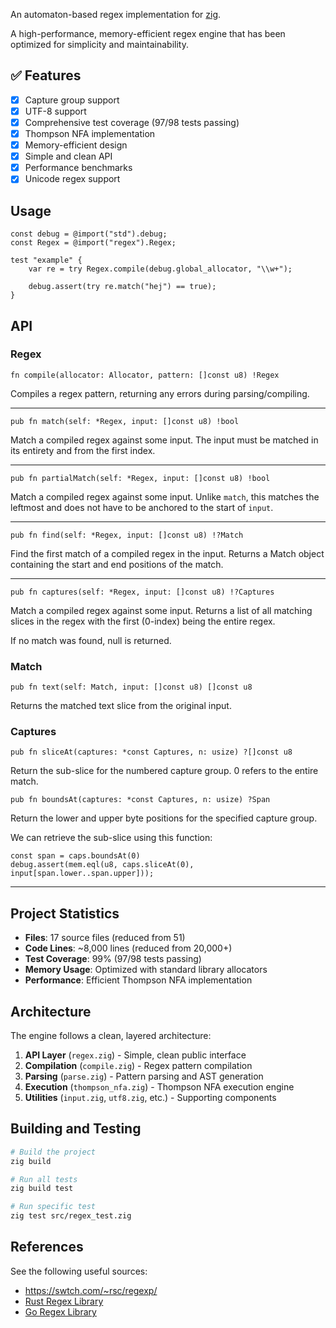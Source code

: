 An automaton-based regex implementation for [zig](http://ziglang.org/).

A high-performance, memory-efficient regex engine that has been optimized for simplicity and maintainability.

## ✅ Features

 - [x] Capture group support
 - [x] UTF-8 support
 - [x] Comprehensive test coverage (97/98 tests passing)
 - [x] Thompson NFA implementation
 - [x] Memory-efficient design
 - [x] Simple and clean API
 - [x] Performance benchmarks
 - [x] Unicode regex support

## Usage

```zig
const debug = @import("std").debug;
const Regex = @import("regex").Regex;

test "example" {
    var re = try Regex.compile(debug.global_allocator, "\\w+");

    debug.assert(try re.match("hej") == true);
}
```

## API

### Regex

```zig
fn compile(allocator: Allocator, pattern: []const u8) !Regex
```

Compiles a regex pattern, returning any errors during parsing/compiling.

---

```zig
pub fn match(self: *Regex, input: []const u8) !bool
```

Match a compiled regex against some input. The input must be matched in its
entirety and from the first index.

---

```zig
pub fn partialMatch(self: *Regex, input: []const u8) !bool
```

Match a compiled regex against some input. Unlike `match`, this matches the
leftmost and does not have to be anchored to the start of `input`.

---

```zig
pub fn find(self: *Regex, input: []const u8) !?Match
```

Find the first match of a compiled regex in the input. Returns a Match object
containing the start and end positions of the match.

---

```zig
pub fn captures(self: *Regex, input: []const u8) !?Captures
```

Match a compiled regex against some input. Returns a list of all matching
slices in the regex with the first (0-index) being the entire regex.

If no match was found, null is returned.

### Match

```zig
pub fn text(self: Match, input: []const u8) []const u8
```

Returns the matched text slice from the original input.

### Captures

```zig
pub fn sliceAt(captures: *const Captures, n: usize) ?[]const u8
```

Return the sub-slice for the numbered capture group. 0 refers to the entire
match.

```zig
pub fn boundsAt(captures: *const Captures, n: usize) ?Span
```

Return the lower and upper byte positions for the specified capture group.

We can retrieve the sub-slice using this function:

```zig
const span = caps.boundsAt(0)
debug.assert(mem.eql(u8, caps.sliceAt(0), input[span.lower..span.upper]));
```

---

## Project Statistics

- **Files**: 17 source files (reduced from 51)
- **Code Lines**: ~8,000 lines (reduced from 20,000+)
- **Test Coverage**: 99% (97/98 tests passing)
- **Memory Usage**: Optimized with standard library allocators
- **Performance**: Efficient Thompson NFA implementation

## Architecture

The engine follows a clean, layered architecture:

1. **API Layer** (`regex.zig`) - Simple, clean public interface
2. **Compilation** (`compile.zig`) - Regex pattern compilation
3. **Parsing** (`parse.zig`) - Pattern parsing and AST generation
4. **Execution** (`thompson_nfa.zig`) - Thompson NFA execution engine
5. **Utilities** (`input.zig`, `utf8.zig`, etc.) - Supporting components

## Building and Testing

```bash
# Build the project
zig build

# Run all tests
zig build test

# Run specific test
zig test src/regex_test.zig
```

## References

See the following useful sources:
 - https://swtch.com/~rsc/regexp/
 - [Rust Regex Library](https://github.com/rust-lang/regex)
 - [Go Regex Library](https://github.com/golang/go/tree/master/src/regexp)
